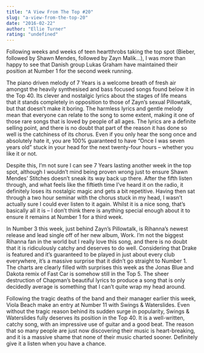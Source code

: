 ```yaml
---
title: "A View From The Top #20"
slug: "a-view-from-the-top-20"
date: "2016-02-22"
author: "Ellie Turner"
rating: "undefined"
---
```


Following weeks and weeks of teen heartthrobs taking the top spot (Bieber, followed by Shawn Mendes, followed by Zayn Malik…), I was more than happy to see that Danish group Lukas Graham have maintained their position at Number 1 for the second week running.

The piano driven melody of 7 Years is a welcome breath of fresh air amongst the heavily synthesised and bass focused songs found below it in the Top 40. Its clever and nostalgic lyrics about the stages of life means that it stands completely in opposition to those of Zayn’s sexual Pillowtalk, but that doesn’t make it boring. The harmless lyrics and gentle melody mean that everyone can relate to the song to some extent, making it one of those rare songs that is loved by people of all ages. The lyrics are a definite selling point, and there is no doubt that part of the reason it has done so well is the catchiness of its chorus. Even if you only hear the song once and absolutely hate it, you are 100% guaranteed to have “Once I was seven years old” stuck in your head for the next twenty-four hours – whether you like it or not.

Despite this, I’m not sure I can see 7 Years lasting another week in the top spot, although I wouldn’t mind being proven wrong just to ensure Shawn Mendes’ Stitches doesn’t sneak its way back up there. After the fifth listen through, and what feels like the fiftieth time I’ve heard it on the radio, it definitely loses its nostalgic magic and gets a bit repetitive. Having then sat through a two hour seminar with the chorus stuck in my head, I wasn’t actually sure I could ever listen to it again. Whilst it is a nice song, that’s basically all it is – I don’t think there is anything special enough about it to ensure it remains at Number 1 for a third week.

In Number 3 this week, just behind Zayn’s Pillowtalk, is Rihanna’s newest release and lead single off of her new album, Work. I’m not the biggest Rihanna fan in the world but I really love this song, and there is no doubt that it is ridiculously catchy and deserves to do well. Considering that Drake is featured and it’s guaranteed to be played in just about every club everywhere, it’s a massive surprise that it didn’t go straight to Number 1. The charts are clearly filled with surprises this week as the Jonas Blue and Dakota remix of Fast Car is somehow still in the Top 5. The sheer destruction of Chapman’s beautiful lyrics to produce a song that is only decidedly average is something that I can’t quite wrap my head around.

Following the tragic deaths of the band and their manager earlier this week, Viola Beach make an entry at Number 11 with Swings & Waterslides. Even without the tragic reason behind its sudden surge in popularity, Swings & Waterslides fully deserves its position in the Top 40. It is a well-written, catchy song, with an impressive use of guitar and a good beat. The reason that so many people are just now discovering their music is heart-breaking, and it is a massive shame that none of their music charted sooner. Definitely give it a listen when you have a chance.
